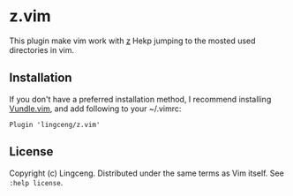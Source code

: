 # z.vim

This plugin make vim work with [z](https://github.com/rupa/z)
Hekp jumping to the mosted used directories in vim.

## Installation

If you don't have a preferred installation method, I recommend
installing [Vundle.vim](https://github.com/VundleVim/Vundle.vim), and
add following to your ~/.vimrc:

    Plugin 'lingceng/z.vim'

## License

Copyright (c) Lingceng.  Distributed under the same terms as Vim itself.
See `:help license`.
